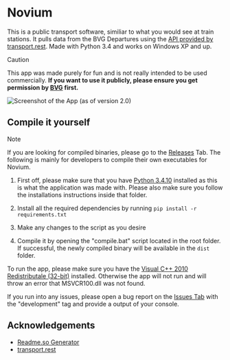 # Novium

This is a public transport software, similiar to what you would see at train stations. It pulls data from the BVG Departures using the [API provided by transport.rest](https://v6.bvg.transport.rest/). Made with Python 3.4 and works on Windows XP and up.

> [!CAUTION]
> This app was made purely for fun and is not really intended to be used commercially. **If you want to use it publicly, please ensure you get permission by [BVG](https://bvg.de/) first.**

![Screenshot of the App (as of version 2.0)](https://snipboard.io/pJSW14.jpg)

## Compile it yourself

> [!NOTE]  
> If you are looking for compiled binaries, please go to the [Releases](https://github.com/HauberRBLX/Novium/releases) Tab.
> The following is mainly for developers to compile their own executables for Novium.

1. First off, please make sure that you have [Python 3.4.10](https://matejhorvat.si/en/windows/python/index.htm) installed as this is what the application was made with. Please also make sure you follow the installations instructions inside that folder.

2. Install all the required dependencies by running ``pip install -r requirements.txt``

3. Make any changes to the script as you desire

4. Compile it by opening the "compile.bat" script located in the root folder. If successful, the newly compiled binary will be available in the ```dist``` folder.

To run the app, please make sure you have the [Visual C++ 2010 Redistributale (32-bit)](https://download.microsoft.com/download/E/E/0/EE05C9EF-A661-4D9E-BCE2-6961ECDF087F/vcredist_x86.exe) installed. Otherwise the app will not run and will throw an error that MSVCR100.dll was not found.

If you run into any issues, please open a bug report on the [Issues Tab](https://github.com/HauberRBLX/Novium/issues) with the "development" tag and provide a output of your console.

## Acknowledgements

 - [Readme.so Generator](https://readme.so)
 - [transport.rest](https://transport.rest)
